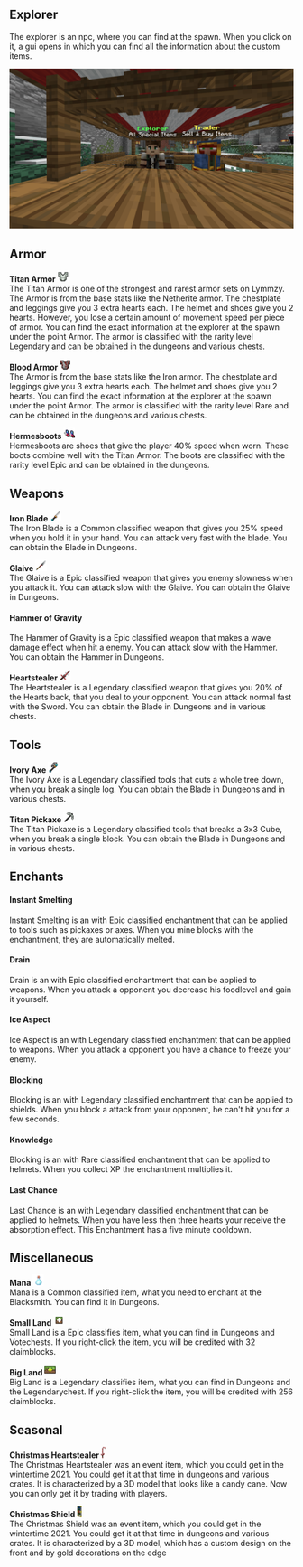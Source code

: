## Explorer
The explorer is an npc, where you can find at the spawn. When you click on it, a gui opens in which you can find all the information about the custom items.

<p align="center">
    <img src="https://github.com/gommzystudio/lymmzy_wiki/blob/main/img/explorer.png?raw=true" width="600px"></img>
</p>

## Armor

<b>Titan Armor <img src="https://github.com/gommzystudio/lymmzy_wiki/blob/main/img/titan_chestplate.png?raw=true" height="20px"></img></b><br>
The Titan Armor is one of the strongest and rarest armor sets on Lymmzy. The Armor is from the base stats like the Netherite armor. The chestplate and leggings give you 3 extra hearts each. The helmet and shoes give you 2 hearts. However, you lose a certain amount of movement speed per piece of armor. You can find the exact information at the explorer at the spawn under the point Armor. The armor is classified with the rarity level Legendary and can be obtained in the dungeons and various chests.

<b>Blood Armor <img src="https://github.com/gommzystudio/lymmzy_wiki/blob/main/img/blood_chestplate.png?raw=true" height="20px"></img></b><br>
The Armor is from the base stats like the Iron armor. The chestplate and leggings give you 3 extra hearts each. The helmet and shoes give you 2 hearts. You can find the exact information at the explorer at the spawn under the point Armor. The armor is classified with the rarity level Rare and can be obtained in the dungeons and various chests.

<b>Hermesboots <img src="https://github.com/gommzystudio/lymmzy_wiki/blob/main/img/hermes_boots.png?raw=true" height="20px"></img></b><br>
Hermesboots are shoes that give the player 40% speed when worn. These boots combine well with the Titan Armor. The boots are classified with the rarity level Epic and can be obtained in the dungeons.

## Weapons

<b>Iron Blade <img src="https://github.com/gommzystudio/lymmzy_wiki/blob/main/img/ironblade.png?raw=true" height="20px"></img></b><br>
The Iron Blade is a Common classified weapon that gives you 25% speed when you hold it in your hand. You can attack very fast with the blade. You can obtain the Blade in Dungeons.

<b>Glaive <img src="https://github.com/gommzystudio/lymmzy_wiki/blob/main/img/glaive.png?raw=true" height="20px"></img></b><br>
The Glaive is a Epic classified weapon that gives you enemy slowness when you attack it. You can attack slow with the Glaive. You can obtain the Glaive in Dungeons.

#### Hammer of Gravity
The Hammer of Gravity is a Epic classified weapon that makes a wave damage effect when hit a enemy. You can attack slow with the Hammer. You can obtain the Hammer in Dungeons.

<b>Heartstealer <img src="https://github.com/gommzystudio/lymmzy_wiki/blob/main/img/heartstealer.png?raw=true" height="20px"></img></b><br>
The Heartstealer is a Legendary classified weapon that gives you 20% of the Hearts back, that you deal to your opponent. You can attack normal fast with the Sword. You can obtain the Blade in Dungeons and in various chests.

## Tools

<b>Ivory Axe <img src="https://github.com/gommzystudio/lymmzy_wiki/blob/main/img/ivoryaxe.png?raw=true" height="20px"></img></b><br>
The Ivory Axe is a Legendary classified tools that cuts a whole tree down, when you break a single log. You can obtain the Blade in Dungeons and in various chests.

<b>Titan Pickaxe <img src="https://github.com/gommzystudio/lymmzy_wiki/blob/main/img/titan_pickaxe.png?raw=true" height="20px"></img></b><br>
The Titan Pickaxe is a Legendary classified tools that breaks a 3x3 Cube, when you break a single block. You can obtain the Blade in Dungeons and in various chests.

## Enchants
#### Instant Smelting
Instant Smelting is an with Epic classified enchantment that can be applied to tools such as pickaxes or axes. When you mine blocks with the enchantment, they are automatically melted.

#### Drain
Drain is an with Epic classified enchantment that can be applied to weapons. When you attack a opponent you decrease his foodlevel and gain it yourself.

#### Ice Aspect
Ice Aspect is an with Legendary classified enchantment that can be applied to weapons. When you attack a opponent you have a chance to freeze your enemy.

#### Blocking
Blocking is an with Legendary classified enchantment that can be applied to shields. When you block a attack from your opponent, he can't hit you for a few seconds.

#### Knowledge
Blocking is an with Rare classified enchantment that can be applied to helmets. When you collect XP the enchantment multiplies it.

#### Last Chance
Last Chance is an with Legendary classified enchantment that can be applied to helmets. When you have less then three hearts your receive the absorption effect. This Enchantment has a five minute cooldown.

## Miscellaneous

<b>Mana <img src="https://github.com/gommzystudio/lymmzy_wiki/blob/main/img/mana.png?raw=true" height="20px"></img></b><br>
Mana is a Common classified item, what you need to enchant at the Blacksmith. You can find it in Dungeons.

<b>Small Land <img src="https://github.com/gommzystudio/lymmzy_wiki/blob/main/img/big_land.png?raw=true" height="20px"></img></b><br>
Small Land is a Epic classifies item, what you can find in Dungeons and Votechests. If you right-click the item, you will be credited with 32 claimblocks.

<b>Big Land <img src="https://github.com/gommzystudio/lymmzy_wiki/blob/main/img/small_land.png?raw=true" height="20px"></img></b><br>
Big Land is a Legendary classifies item, what you can find in Dungeons and the Legendarychest. If you right-click the item, you will be credited with 256 claimblocks.

## Seasonal

<b>Christmas Heartstealer <img src="https://github.com/gommzystudio/lymmzy_wiki/blob/main/img/christmas_sword.png?raw=true" height="20px"></img></b><br>
The Christmas Heartstealer was an event item, which you could get in the wintertime 2021. You could get it at that time in dungeons and various crates. It is characterized by a 3D model that looks like a candy cane. Now you can only get it by trading with players.

<b>Christmas Shield <img src="https://github.com/gommzystudio/lymmzy_wiki/blob/main/img/christmas_shield.png?raw=true" height="20px"></img></b><br>
The Christmas Shield was an event item, which you could get in the wintertime 2021. You could get it at that time in dungeons and various crates. It is characterized by a 3D model, which has a custom design on the front and by gold decorations on the edge

